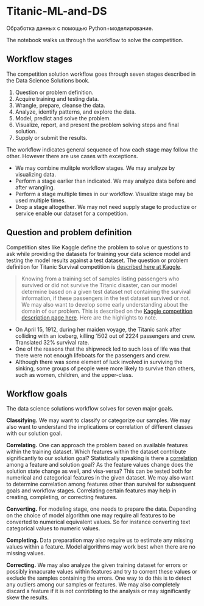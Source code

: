 # Titanic-ML-and-DS
Обработка данных с помощью Python+моделирование.

The notebook walks us through the workflow to solve the competition.

## Workflow stages

The competition solution workflow goes through seven stages described in the Data Science Solutions book.

1. Question or problem definition.
2. Acquire training and testing data.
3. Wrangle, prepare, cleanse the data.
4. Analyze, identify patterns, and explore the data.
5. Model, predict and solve the problem.
6. Visualize, report, and present the problem solving steps and final solution.
7. Supply or submit the results.

The workflow indicates general sequence of how each stage may follow the other. However there are use cases with exceptions.

- We may combine mulitple workflow stages. We may analyze by visualizing data.
- Perform a stage earlier than indicated. We may analyze data before and after wrangling.
- Perform a stage multiple times in our workflow. Visualize stage may be used multiple times.
- Drop a stage altogether. We may not need supply stage to productize or service enable our dataset for a competition.


## Question and problem definition

Competition sites like Kaggle define the problem to solve or questions to ask while providing the datasets for training your data science model and testing the model results against a test dataset. The question or problem definition for Titanic Survival competition is [described here at Kaggle](https://www.kaggle.com/c/titanic).

> Knowing from a training set of samples listing passengers who survived or did not survive the Titanic disaster, can our model determine based on a given test dataset not containing the survival information, if these passengers in the test dataset survived or not.
We may also want to develop some early understanding about the domain of our problem. This is described on the [Kaggle competition description page here](https://www.kaggle.com/c/titanic). Here are the highlights to note.

- On April 15, 1912, during her maiden voyage, the Titanic sank after colliding with an iceberg, killing 1502 out of 2224 passengers and crew. Translated 32% survival rate.
- One of the reasons that the shipwreck led to such loss of life was that there were not enough lifeboats for the passengers and crew.
- Although there was some element of luck involved in surviving the sinking, some groups of people were more likely to survive than others, such as women, children, and the upper-class.

## Workflow goals

The data science solutions workflow solves for seven major goals.

**Classifying.** We may want to classify or categorize our samples. We may also want to understand the implications or correlation of different classes with our solution goal.

**Correlating.** One can approach the problem based on available features within the training dataset. Which features within the dataset contribute significantly to our solution goal? Statistically speaking is there a [correlation](https://en.wikiversity.org/wiki/Correlation) among a feature and solution goal? As the feature values change does the solution state change as well, and visa-versa? This can be tested both for numerical and categorical features in the given dataset. We may also want to determine correlation among features other than survival for subsequent goals and workflow stages. Correlating certain features may help in creating, completing, or correcting features.

**Converting.** For modeling stage, one needs to prepare the data. Depending on the choice of model algorithm one may require all features to be converted to numerical equivalent values. So for instance converting text categorical values to numeric values.

**Completing.** Data preparation may also require us to estimate any missing values within a feature. Model algorithms may work best when there are no missing values.

**Correcting.** We may also analyze the given training dataset for errors or possibly innacurate values within features and try to corrent these values or exclude the samples containing the errors. One way to do this is to detect any outliers among our samples or features. We may also completely discard a feature if it is not contribting to the analysis or may significantly skew the results.
